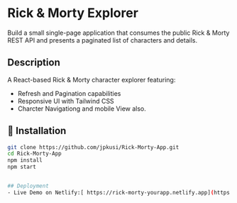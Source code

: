 # Rick & Morty Explorer

Build a small single-page application that consumes the public Rick &amp; Morty REST API and presents a paginated list of characters and details.

## Description
A React-based Rick & Morty character explorer featuring:
- Refresh and Pagination capabilities
- Responsive UI with Tailwind CSS
- Charcter Navigationg and mobile View also.

## 🔧 Installation
```bash
git clone https://github.com/jpkusi/Rick-Morty-App.git
cd Rick-Morty-App
npm install
npm start


## Deployment
- Live Demo on Netlify:[ https://rick-morty-yourapp.netlify.app](https://rickmartshow.netlify.app/?page=1)
